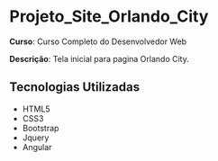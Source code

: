 # Projeto_Site_Orlando_City

**Curso**: Curso Completo do Desenvolvedor Web

**Descrição**: Tela inicial para pagina Orlando City.

## Tecnologias Utilizadas

- HTML5
- CSS3
- Bootstrap
- Jquery
- Angular
